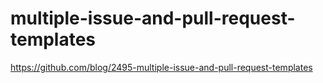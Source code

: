 # multiple-issue-and-pull-request-templates
https://github.com/blog/2495-multiple-issue-and-pull-request-templates
